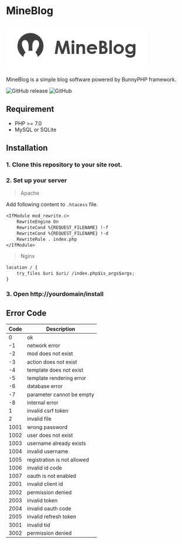 # MineBlog

![MineBlog](static/img/mineblog.png?raw=true)

MineBlog is a simple blog software powered by BunnyPHP framework.

![GitHub release](https://img.shields.io/github/release/ivanlulyf/mineblog.svg?color=brightgreen)
![GitHub](https://img.shields.io/github/license/ivanlulyf/mineblog.svg?color=blue)

## Requirement

* PHP >= 7.0
* MySQL or SQLite

## Installation

### 1. Clone this repository to your site root.

### 2. Set up your server
> Apache

Add following content to ```.htacess``` file.

```
<IfModule mod_rewrite.c>
    RewriteEngine On
    RewriteCond %{REQUEST_FILENAME} !-f
    RewriteCond %{REQUEST_FILENAME} !-d
    RewriteRule . index.php
</IfModule>
```


> Nginx

```
location / {
    try_files $uri $uri/ /index.php$is_args$args;
}
```

### 3. Open http://yourdomain/install

## Error Code

|Code|Description|
|---|---|
|0|ok|
|-1|network error|
|-2|mod does not exist|
|-3|action does not exist|
|-4|template does not exist|
|-5|template rendering error|
|-6|database error|
|-7|parameter cannot be empty|
|-8|internal error|
|1|invalid csrf token|
|2|invalid file|
|1001|wrong password|
|1002|user does not exist|
|1003|username already exists|
|1004|invalid username|
|1005|registration is not allowed|
|1006|invalid id code|
|1007|oauth is not enabled|
|2001|invalid client id|
|2002|permission denied|
|2003|invalid token|
|2004|invalid oauth code|
|2005|invalid refresh token|
|3001|invalid tid|
|3002|permission denied|